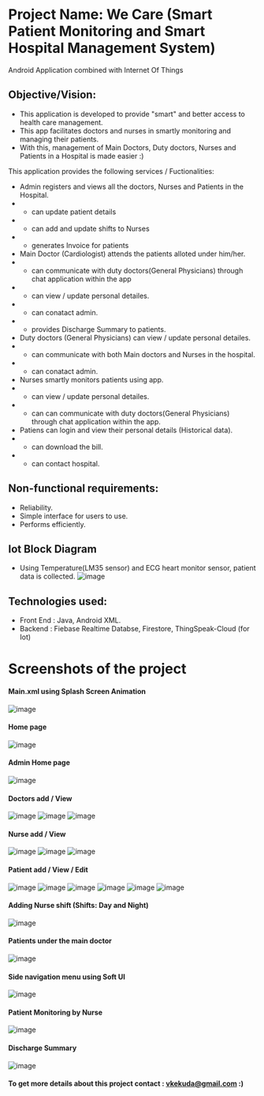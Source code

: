 # Project Name: We Care (Smart Patient Monitoring and Smart Hospital Management System)
 Android Application combined with Internet Of Things

## Objective/Vision:
   * This application is developed to provide "smart" and better access to health care management.
   * This app facilitates doctors and nurses in smartly monitoring and managing their patients.
   * With this, management of Main Doctors, Duty doctors, Nurses and Patients in a Hospital is made easier :) 
   
This application provides the following services / Fuctionalities:
* Admin registers and views all the doctors, Nurses and Patients in the Hospital.
* - can update patient details
* - can add and update shifts to Nurses
* - generates Invoice for patients
* Main Doctor (Cardiologist) attends the patients alloted under him/her.
* - can communicate with duty doctors(General Physicians) through chat application within the app
* - can view / update personal detailes.
* - can conatact admin.
* - provides Discharge Summary to patients.
* Duty doctors (General Physicians) can view / update personal detailes.
* - can communicate with both Main doctors and Nurses in the hospital.
* - can conatact admin.
* Nurses smartly monitors patients using app.
* - can view / update personal detailes.
* - can can communicate with duty doctors(General Physicians) through chat application within the app.
* Patiens can login and view their personal details (Historical data).
* - can download the bill.
* - can contact hospital.

## Non-functional requirements:
* Reliability.
* Simple interface for users to use.
* Performs efficiently.

## Iot Block Diagram
* Using Temperature(LM35 sensor) and ECG heart monitor sensor, patient data is collected.
![image](https://user-images.githubusercontent.com/69259777/193454869-1843ba9b-9699-4e75-988c-e6f592bbf1c9.png)

## Technologies used: 
* Front End : Java, Android XML.
* Backend   : Fiebase Realtime Databse, Firestore, ThingSpeak-Cloud (for Iot)

# Screenshots of the project
#### Main.xml using Splash Screen Animation
![image](https://user-images.githubusercontent.com/69259777/193454940-388ebc5b-cbf7-4ea6-83a6-0401537bc86c.png)

#### Home page
![image](https://user-images.githubusercontent.com/69259777/193454962-dc26324b-e263-4ff2-9f02-437f052f6d42.png)

#### Admin Home page
![image](https://user-images.githubusercontent.com/69259777/193454977-bc788d69-2646-423a-ab30-3565a4652eff.png)

#### Doctors add / View
![image](https://user-images.githubusercontent.com/69259777/193454999-c5bccbc0-e68e-4619-8b43-201d0add4c34.png)
![image](https://user-images.githubusercontent.com/69259777/193455006-fa6acc25-7ec9-4ef6-bee2-92490037b583.png)
![image](https://user-images.githubusercontent.com/69259777/193455012-25abf7d5-a769-4780-8f9a-30b9831cb9f8.png)

#### Nurse add / View
![image](https://user-images.githubusercontent.com/69259777/193455031-89a58b5d-d232-44f8-9e52-fa36d2f21e29.png)
![image](https://user-images.githubusercontent.com/69259777/193455057-537ff948-662a-469c-bc14-8e3dd013eb06.png)
![image](https://user-images.githubusercontent.com/69259777/193455070-c9c395f7-9e56-4716-822c-572062f61cf1.png)

#### Patient add / View / Edit
![image](https://user-images.githubusercontent.com/69259777/193455120-f9c603ae-def5-4413-a3e2-a209433685ec.png)
![image](https://user-images.githubusercontent.com/69259777/193455126-e312b488-c305-487c-ac5f-241d0c6dcbc1.png)
![image](https://user-images.githubusercontent.com/69259777/193455129-2be78636-4f6b-48c0-a40a-ef1524ed6380.png)
![image](https://user-images.githubusercontent.com/69259777/193455131-312cb230-3124-4206-910a-592e3270bfde.png)
![image](https://user-images.githubusercontent.com/69259777/193455133-45450dbd-a331-460a-aba4-f3fafdb2548a.png)
![image](https://user-images.githubusercontent.com/69259777/193455136-641d9787-6095-4743-97a9-b4bde8313be6.png)

#### Adding Nurse shift (Shifts: Day and Night)
![image](https://user-images.githubusercontent.com/69259777/193455153-7ac392c5-0bcb-45ad-8c45-d84fdcbd0e17.png)

#### Patients under the main doctor
![image](https://user-images.githubusercontent.com/69259777/193455209-bbde23b0-a80d-4c77-a1de-22d14a7da729.png)

#### Side navigation menu using Soft UI
![image](https://user-images.githubusercontent.com/69259777/193455219-af9283a5-1973-4f67-902e-24e3750e6322.png)

#### Patient Monitoring by Nurse
![image](https://user-images.githubusercontent.com/69259777/193455246-412e9ab9-cd8b-4cca-be01-9ba078c53e52.png)

#### Discharge Summary
![image](https://user-images.githubusercontent.com/69259777/193455261-abc7931d-65e1-49f9-b1d4-5f27c889a4c6.png)

#### To get more details about this project contact : vkekuda@gmail.com :)
